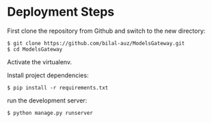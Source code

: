 # Deployment Steps

First clone the repository from Github and switch to the new directory:

    $ git clone https://github.com/bilal-auz/ModelsGateway.git
    $ cd ModelsGateway
    
Activate the virtualenv.
    
Install project dependencies:

    $ pip install -r requirements.txt
    
run the development server:

    $ python manage.py runserver
